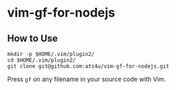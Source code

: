 
 vim-gf-for-nodejs
====================

  How to Use
--------------

```
mkdir -p $HOME/.vim/plugin2/
cd $HOME/.vim/plugin2/
git clone git@github.com:ats4u/vim-gf-for-nodejs.git
```

Press `gf` on any filename in your source code with Vim.


